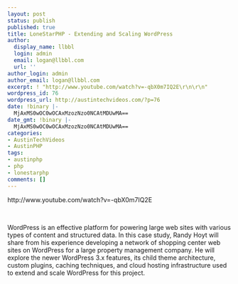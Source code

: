 ```yaml
---
layout: post
status: publish
published: true
title: LoneStarPHP - Extending and Scaling WordPress
author:
  display_name: llbbl
  login: admin
  email: logan@llbbl.com
  url: ''
author_login: admin
author_email: logan@llbbl.com
excerpt: ! "http://www.youtube.com/watch?v=-qbX0m7IQ2E\r\n\r\n"
wordpress_id: 76
wordpress_url: http://austintechvideos.com/?p=76
date: !binary |-
  MjAxMS0wOC0wOCAxMzozNzo0NCAtMDUwMA==
date_gmt: !binary |-
  MjAxMS0wOC0wOCAxMzozNzo0NCAtMDUwMA==
categories:
- AustinTechVideos
- AustinPHP
tags:
- austinphp
- php
- lonestarphp
comments: []
---
```

<p>http://www.youtube.com/watch?v=-qbX0m7IQ2E</p>
<p><a id="more"></a><a id="more-76"></a></p>
<p>&nbsp;</p>
<p>WordPress is an effective platform for powering large web sites with various types of content and structured data. In this case study, Randy Hoyt will share from his experience developing a network of shopping center web sites on WordPress for a large property management company. He will explore the newer WordPress 3.x features, its child theme architecture, custom plugins, caching techniques, and cloud hosting infrastructure used to extend and scale WordPress for this project.</p>
